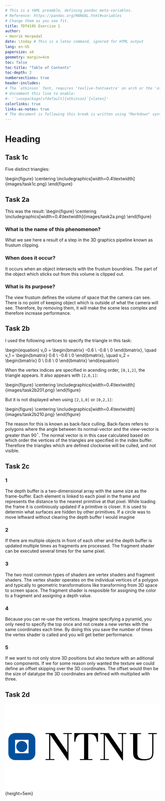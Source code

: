 ```yaml
---
# This is a YAML preamble, defining pandoc meta-variables.
# Reference: https://pandoc.org/MANUAL.html#variables
# Change them as you see fit.
title: TDT4195 Exercise 1
author:
- Henrik Horpedal 
date: \today # This is a latex command, ignored for HTML output
lang: en-US
papersize: a4
geometry: margin=4cm
toc: false
toc-title: "Table of Contents"
toc-depth: 2
numbersections: true
header-includes:
# The `atkinson` font, requires 'texlive-fontsextra' on arch or the 'atkinson' CTAN package
# Uncomment this line to enable:
#- '`\usepackage[sfdefault]{atkinson}`{=latex}'
colorlinks: true
links-as-notes: true
# The document is following this break is written using "Markdown" syntax
---
```


<!--
This is a HTML-style comment, not visible in the final PDF.
-->

# Heading

## Task 1c
Five distinct triangles:

\begin{figure}
    \centering
    \includegraphics[width=0.4\textwidth]{images/task1c.png}
\end{figure}

## Task 2a
This was the result:
\begin{figure}
    \centering
    \includegraphics[width=0.4\textwidth]{images/task2a.png}
\end{figure}

### What is the name of this phenomenon?
What we see here a result of a step in the 3D graphics pipeline known as frustum clipping.

### When does it occur?
It occurs when an object intersects with the frustum boundries. The part of the object which sticks out from this volume is clipped out. 

### What is its purpose?
The view frustum defines the volume of space that the camera can see. There is no point of keeping object which is outside of what the camera will see. Therefore, by removing them, it will make the scene less complex and therefore increase performance.

## Task 2b
I used the following vertices to specify the triangle in this task:

\begin{equation}
v_0 = \begin{bmatrix} -0.6 \\ -0.6 \\ 0 \end{bmatrix}, \quad
v_1 = \begin{bmatrix} 0.6 \\ -0.6 \\ 0 \end{bmatrix}, \quad
v_2 = \begin{bmatrix} 0 \\ 0.6 \\ 0 \end{bmatrix}
\end{equation}

When the vertex indices are specified in acending order, `[0,1,2]`, the triangle appears. It also appears with `[2,0,1]`: 

\begin{figure}
    \centering
    \includegraphics[width=0.4\textwidth]{images/task2b201.png}
\end{figure}

But it is not displayed when using `[2,1,0]` or `[0,2,1]`:

\begin{figure}
    \centering
    \includegraphics[width=0.4\textwidth]{images/task2b210.png}
\end{figure}

The reason for this is known as back-face culling. Back-faces refers to polygons where the angle between its normal-vector and the view-vector is greater than 90$^{\circ}$. The normal vector is in this case calculated based on which order the vertices of the triangles are specified in the index buffer. Therefore the triangles which are defined clockwise will be culled, and not visible.

## Task 2c

### 1
The depth buffer is a two-dimensional array with the same size as the frame-buffer.
Each element is linked to each pixel in the frame and represents the distance to the nearest primitive at that pixel. While loading the frame it is continiously updated if a primitive is closer.
It is used to determin what surfaces are hidden by other primitives.
If a circle was to move leftward without clearing the depth buffer I would imagine 

### 2
If there are multiple objects in front of each other and the depth buffer is updated multiple times as fragments are processed. The fragment shader can be executed several times for the same pixel.

### 3
The two most common types of shaders are vertex shaders and fragment shaders.
The vertex shader operates on the individual vertices of a polygon and typically to geometric transformations like transforming from 3D space to screen space.
The fragment shader is resposible for assigning the color to a fragment and assigning a depth value. 

### 4
Because you can re-use the vertices. Imagine specifying a pyramid, you only need to specify the top once and not create a new vertex with the same coordinates each time. By doing this you save the number of times the vertex shader is called and you will get better performance.

### 5
If we want to not only store 3D positions but also texture with an aditional two components. If we for some reason only wanted the texture we could define an offset skipping over the 3D coordinates. The offset would then be the size of datatype the 3D coordinates are defined with multiplied with three.

## Task 2d

![](images/logo.png){height=5em}


